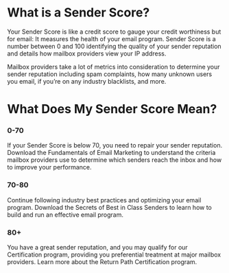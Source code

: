 # What is a Sender Score?

Your Sender Score is like a credit score to gauge your credit worthiness but for email: It measures the health of your email program. Sender Score is a number between 0 and 100 identifying the quality of your sender reputation and details how mailbox providers view your IP address.

Mailbox providers take a lot of metrics into consideration to determine your sender reputation including spam complaints, how many unknown users you email, if you’re on any industry blacklists, and more.

# What Does My Sender Score Mean?

### 0-70

If your Sender Score is below 70, you need to repair your sender reputation. Download the Fundamentals of Email Marketing to understand the criteria mailbox providers use to determine which senders reach the inbox and how to improve your performance.

### 70-80

Continue following industry best practices and optimizing your email program. Download the Secrets of Best in Class Senders to learn how to build and run an effective email program.

### 80+

You have a great sender reputation, and you may qualify for our Certification program, providing you preferential treatment at major mailbox providers. Learn more about the Return Path Certification program.
